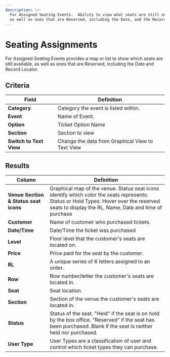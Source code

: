 ```yaml
---
description: \>-
  For Assigned Seating Events.  Ability to view what seats are still available,
  as well as ones that are Reserved, including the Date, and the Record Locator.
---
```


# Seating Assignments

For Assigned Seating Events provides a map or list to show which seats are still available, as well as ones that are Reserved, including the Date and Record Locator.

## Criteria

| **Field** | **Definition** |
| --- | --- |
| **Category** | Category the event is listed within. |
| **Event** | Name of Event. |
| **Option** | Ticket Option Name |
| **Section** | Section to view |
| **Switch to Text View** | Change the data from Graphical View to Text View |

## Results

| **Column** | **Definition** |
| --- | --- |
| **Venue Section & Status seat icons** | Graphical map of the venue. Status seat icons identify which color the seats represents: Status or Hold Types. Hover over the reserved seats to display the RL, Name, Date and time of purchase |
| **Customer** | Name of customer who purchased tickets. |
| **Date/Time** | Date/Time the ticket was purchased |
| **Level** | Floor level that the customer's seats are located on. |
| **Price** | Price paid for the seat by the customer. |
| **RL** | A unique series of 6 letters assigned to an order. |
| **Row** | Row number/letter the customer's seats are located in. |
| **Seat** | Seat location. |
| **Section** | Section of the venue the customer's seats are located in. |
| **Status** | Status of the seat. "Held" if the seat is on hold by the box office. "Reserved" if the seat has been purchased. Blank if the seat is neither held nor purchased. |
| **User Type** | User Types are a classification of user and control which ticket types they can purchase. |
